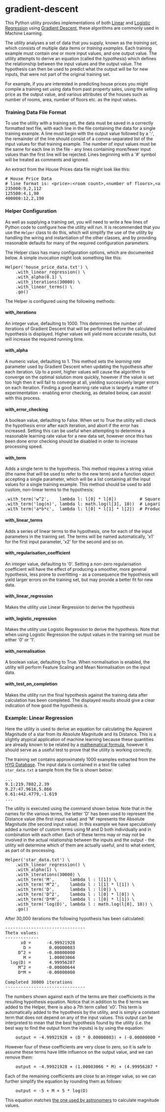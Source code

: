 # gradient-descent

This Python utility provides implementations of both [Linear](http://en.wikipedia.org/wiki/Linear_regression) and 
[Logistic Regression](http://en.wikipedia.org/wiki/Logistic_regression) using 
[Gradient Descent](http://en.wikipedia.org/wiki/Gradient_descent), these algorithms are commonly used in Machine Learning.

The utility analyses a set of data that you supply, known as the _training set_, which consists of multiple data items or 
_training examples_. Each training example must contain one or more input values, and one output value. The utility attempts 
to derive an equation (called the _hypothesis_) which defines the relationship between the input values and the output value. 
The hypothesis can then be used to predict what the output will be for new inputs, that were not part of the original training set.

For example, if you are interested in predicting house prices you might compile a training set using data from past property sales, 
using the selling price as the output value, and various attributes of the houses such as number of rooms, 
area, number of floors etc. as the input values.

### Training Data File Format

To use the utility with a training set, the data must be saved in a correctly formatted text file, with each line in the file 
containing the data for a single training example. A line must begin with the output value followed by a ':', the remainder 
of the line should consist of a comma-separated list of the input values for that training example. The number of input values 
must be the same for each line in the file - any lines containing more/fewer input values than the first line will be rejected. 
Lines beginning with a '#' symbol will be treated as comments and ignored.

An extract from the House Prices data file might look like this:

<pre>
# House Price Data
# line format is: &lt;price&gt;:&lt;room count&gt;,&lt;number of floors&gt;,&lt;area&gt;
235000:9,2,112
125500:4,1,90
400000:12,2,190
</pre>

### Helper Configuration

As well as supplying a training set, you will need to write a few lines of Python code to configure how the utility will run. 
It is recommended that you use the `Helper` class to do this, which will simplify the use of the utility by handling 
the wiring and instantiation of the other classes, and by providing reasonable defaults for many of the required configuration parameters.  

The Helper class has many configuration options, which are documented below. A simple invocation might look something like this:

<pre>
Helper('house_price_data.txt') \
    .with_linear_regression() \
    .with_alpha(0.1) \
    .with_iterations(30000) \
    .with_linear_terms() \
    .go()
</pre>

The Helper is configured using the following methods:

#### with_iterations

An integer value, defaulting to 1000. This determines the number of iterations of Gradient Descent that will be performed before the 
calculated hypothesis is displayed. Higher values will yield more accurate results, but will increase the required running time.

#### with_alpha

A numeric value, defaulting to 1. This method sets the _learning rate_ parameter used by Gradient Descent when updating the hypothesis 
after each iteration. Up to a point, higher values will cause the algorithm to converge on the optimal solution more quickly, however if 
the value is set too high then it will fail to converge at all, yielding successively larger errors on each iteration. Finding a good 
learning rate value is largely a matter of experimentation - enabling error checking, as detailed below, can assist with this process.

#### with_error_checking

A boolean value, defaulting to False. When set to True the utility will check the hypothesis error after each iteration, and abort if 
the error has increased. Setting this can be useful when attempting to determine a reasonable learning rate value for a new data set, 
however once this has been done error checking should be disabled in order to increase processing speed.

#### with_term

Adds a single term to the hypothesis. This method requires a string value (the name that will be used to refer to the new term) and a 
function object accepting a single parameter, which will be a list containing all the input values for a single training example. 
This method should be used to add custom, non-linear terms to the hypothesis:

<pre>
.with_term('w^2',    lambda l: l[0] * l[0])         # Square of the first input value
.with_term('log(n)', lambda l: math.log(l[3], 10))  # Logarithm (base 10) of the 4th input value
.with_term('a*b*c',  lambda l: l[0] * l[1] * l[2])  # Product of the first 3 input values
</pre>

#### with_linear_terms

Adds a series of linear terms to the hypothesis, one for each of the input parameters in the training set. The terms will be named 
automatically, 'x1' for the first input parameter, 'x2' for the second and so on.

#### with_regularisation_coefficient

An integer value, defaulting to '0'. Setting a non-zero regularisation coefficient will have the effect of producing a smoother, more 
general hypothesis, less prone to overfitting - as a consequence the hypothesis will yield larger errors on the training 
set, but may provide a better fit for new data.

#### with_linear_regression

Makes the utility use Linear Regression to derive the hypothesis

#### with_logistic_regression

Makes the utility use Logistic Regression to derive the hypothesis. Note that when using Logistic Regression the output values in the 
training set must be either '0' or '1'.

#### with_normalisation

A boolean value, defaulting to True. When normalisation is enabled, the utility will perform Feature Scaling and Mean Normalisation 
on the input data.

#### with_test_on_completion

Makes the utility run the final hypothesis against the training data after calculation has been completed. The displayed results 
should give a clear indication of how good the hypothesis is.

### Example: Linear Regression

Here the utility is used to derive an equation for calculating the Apparent Magnitude of a star from its Absolute Magnitude and its Distance. This is a slightly atypical application of machine learning because these quantities are already known to be related by a [mathematical formula](http://www.astro.cornell.edu/academics/courses/astro201/mag_absolute.htm), however it should serve as a useful test to prove that the utility is working correctly.

The training set contains approximately 1000 examples extracted from the [HYG Database](http://www.astronexus.com/hyg). The input data is contained in a text file called `star_data.txt` a sample from the file is shown below:  

<pre>
...
9.1:219.7802,2.39
9.27:47.9616,5.866
6.61:442.4779,-1.619
...
</pre>

The utility is executed using the command shown below. Note that in the names for the various terms, the letter 'D' has been used to represent the Distance value (the first input value) and 'M' represents the Absolute Magnitude (the second input value). In this example we have speculatively added a number of custom terms using M and D both individually and in combination with each other. Each of these terms may or may not be involved in the actual relationship between the inputs and the output - the utility will determine which of them are actually useful, and to what extent, as part of its processing.

<pre>
Helper('star_data.txt') \
    .with_linear_regression() \
    .with_alpha(1) \
    .with_iterations(30000) \
    .with_term('M',      lambda l : l[1]) \
    .with_term('M^2',    lambda l : l[1] * l[1]) \
    .with_term('D',      lambda l : l[0]) \
    .with_term('D^2',    lambda l : l[0] * l[0]) \
    .with_term('D*M',    lambda l : l[0] * l[1]) \
    .with_term('log(D)', lambda l : math.log(l[0], 10)) \
    .go()
</pre>

After 30,000 iterations the following hypothesis has been calculated:

<pre>
-------------------------------
Theta values:
-------------
      x0 =      -4.99921928
       D =       0.00000083
     D^2 =      -0.00000000
       M =       1.00003066
  log(D) =       4.99956287
     M^2 =      -0.00000644
     D*M =      -0.00000000

Completed 30000 iterations
-------------------------------
</pre>

The numbers shown against each of the terms are their coefficients in the resulting hypothesis equation. Notice that in addition to the 6 terms we added to the Helper, there is also a 7th term called 'x0'. This term is automatically added to the hypothesis by the utility, and is simply a constant term that does not depend on any of the input values.
This output can be interpreted to mean that the best hypothesis found by the utility (i.e. the best way to find the output from the inputs) is by using the equation:

<pre>
    output = -4.99921928 + (D * 0.00000083) + (-0.00000000 * D^2) + (1.00003066 * M) + (4.99956287 * log(D)) + (-0.00000644 * M^2) + (-0.00000000 * D * M)
</pre>

However four of these coefficients are very close to zero, so it is safe to assume these terms have little influence on the output value, and we can remove them:

<pre>
    output = -4.99921928 + (1.00003066 * M) + (4.99956287 * log(D))
</pre>

Each of the remaining coefficients are close to an integer value, so we can further simplify the equation by rounding them as follows: 

<pre>
    output = -5 + M + 5 * log(D)
</pre>

This equation matches [the one used by astronomers](http://www.astro.cornell.edu/academics/courses/astro201/mag_absolute.htm) to calculate magnitude values.
